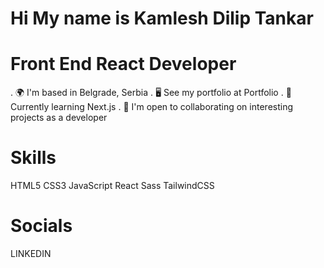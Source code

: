 # Hi My name is Kamlesh Dilip Tankar

#  Front End React Developer

. 🌍  I'm based in Belgrade, Serbia
. 🖥️  See my portfolio at Portfolio
. 🧠  Currently learning Next.js
. 🤝  I'm open to collaborating on interesting projects as a developer

# Skills

HTML5   CSS3   JavaScript   React   Sass   TailwindCSS

# Socials
LINKEDIN 
